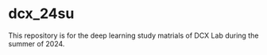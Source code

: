 # dcx_24su

This repository is for the deep learning study matrials of DCX Lab during the summer of 2024.